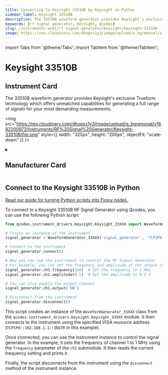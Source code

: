 ```yaml
---
title: Connecting to Keysight 33510B by Keysight in Python
sidebar_label: Keysight 33510B
description: The 33510B waveform generator provides Keysight's exclusive Trueform technology which offers unmatched capabilities for generating a full range of signals for your most demanding measurements.
keywords: [rf signal generator, Keysight, Qcodes]
slug: /instruments-wiki/rf-signal-generator/keysight/keysight-33510b
image: https://res.cloudinary.com/dhopxs1y3/image/upload/e_bgremoval/v1692200972/Instruments/RF%20Signal%20Generator/Keysight-33510B/file.png
---
```


import Tabs from '@theme/Tabs';
import TabItem from '@theme/TabItem';

# Keysight 33510B

## Instrument Card

<div className="flex">

<div>

The 33510B waveform generator provides Keysight's exclusive Trueform technology which offers unmatched capabilities for generating a full range of signals for your most demanding measurements.

</div>

<img src="https://res.cloudinary.com/dhopxs1y3/image/upload/e_bgremoval/v1692200972/Instruments/RF%20Signal%20Generator/Keysight-33510B/file.png" style={{ width: "325px", height: "200px", objectFit: "scale-down" }} />

</div>

<details>
<summary><h2>Manufacturer Card</h2></summary>

<img src="https://res.cloudinary.com/dhopxs1y3/image/upload/e_bgremoval/v1692125973/Instruments/Vendor%20Logos/Keysight.png" style={{ width: "100%", height: "170px",objectFit: "scale-down" }} />

Keysight Technologies, or Keysight, is an American company that manufactures electronics test and measurement equipment and software. <a href="https://www.keysight.com/us/en/home.html">Website</a>.

<ul>
  <li>Headquarters: USA</li>
  <li>Yearly Revenue (millions, USD): 5420.0</li>
</ul>
</details>

## Connect to the Keysight 33510B in Python

[Read our guide for turning Python scripts into Flojoy nodes.](https://docs.flojoy.ai/custom-nodes/creating-custom-node/)
<Tabs>
<TabItem value="Qcodes" label="Qcodes">

To connect to a Keysight 33510B RF Signal Generator using Qcodes, you can use the following Python script:

```python
from qcodes.instrument_drivers.Keysight.Keysight_33XXX import WaveformGenerator_33XXX

# Create an instance of the instrument
signal_generator = WaveformGenerator_33XXX('signal_generator', 'TCPIP0::192.168.1.1::INSTR')

# Connect to the instrument
signal_generator.connect()

# Now you can use the instrument to control the RF Signal Generator
# For example, you can set the frequency and amplitude of the output channel
signal_generator.ch1.frequency(1e6)  # Set the frequency to 1 MHz
signal_generator.ch1.amplitude(0.5)  # Set the amplitude to 0.5 V

# You can also enable the output channel
signal_generator.ch1.output('ON')

# Disconnect from the instrument
signal_generator.disconnect()
```

This script creates an instance of the `WaveformGenerator_33XXX` class from the `qcodes.instrument_drivers.Keysight.Keysight_33XXX` module. It then connects to the instrument using the specified VISA resource address (`TCPIP0::192.168.1.1::INSTR` in this example).

Once connected, you can use the instrument instance to control the signal generator. In the example, it sets the frequency of channel 1 to 1 MHz using the `frequency` parameter of the `ch1` submodule. It then reads the current frequency setting and prints it.

Finally, the script disconnects from the instrument using the `disconnect` method of the instrument instance.

</TabItem>
</Tabs>